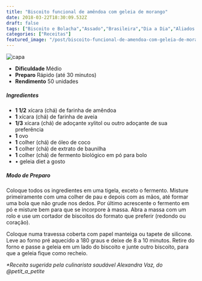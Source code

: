 ```yaml
---
title: "Biscoito funcional de amêndoa com geleia de morango"
date: 2018-03-22T18:30:09.532Z
draft: false
tags: ["Biscoito e Bolacha","Assado","Brasileira","Dia a Dia","Aliados da Dieta","Alimentação","Alimentação saudável","Biscoito e bolacha","Comes & Bebes"]
categories: ["Receitas"]
featured_image: "/post/biscoito-funcional-de-amendoa-com-geleia-de-morango.a8a98c85.jpg"
---
```


![capa](/post/biscoito-funcional-de-amendoa-com-geleia-de-morango.a8a98c85.jpg)

*   **Dificuldade** Médio
*   **Preparo** Rápido (até 30 minutos)
*   **Rendimento** 50 unidades

##### Ingredientes

*   **1 1/2** xícara (chá) de farinha de amêndoa
*   **1** xícara (chá) de farinha de aveia
*   **1/3** xícara (chá) de adoçante xylitol ou outro adoçante de sua preferência
*   **1** ovo
*   **1** colher (chá) de óleo de coco
*   **1** colher (chá) de extrato de baunilha
*   **1** colher (chá) de fermento biológico em pó para bolo
*   • geleia diet a gosto

##### Modo de Preparo

Coloque todos os ingredientes em uma tigela, exceto o fermento. Misture primeiramente com uma colher de pau e depois com as mãos, até formar uma bola que não grude nos dedos. Por último acrescente o fermento em pó e misture bem para que se incorpore à massa. Abra a massa com um rolo e use um cortador de biscoitos do formato que preferir (redondo ou coração).

Coloque numa travessa coberta com papel manteiga ou tapete de silicone. Leve ao forno pré aquecido a 180 graus e deixe de 8 a 10 minutos. Retire do forno e passe a geleia em um lado do biscoito e junte outro biscoito, para que a geleia fique como recheio.

_*Receita sugerida pela culinarista saudável Alexandra Vaz, do @petit\_a\_petite_
